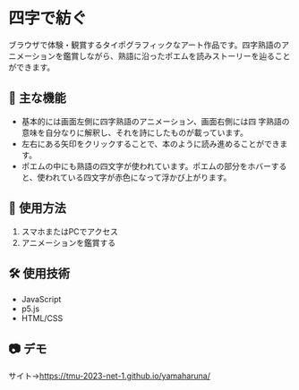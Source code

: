 # 四字で紡ぐ
ブラウザで体験・観賞するタイポグラフィックなアート作品です。四字熟語のアニメーションを鑑賞しながら、熟語に沿ったポエムを読みストーリーを辿ることができます。

## 🎨 主な機能
- 基本的には画⾯左側に四字熟語のアニメーション、画⾯右側には四 字熟語の意味を⾃分なりに解釈し、それを詩にしたものが載っています。
- 左右にある⽮印をクリックすることで、本のように読み進めることができます。
- ポエムの中にも熟語の四⽂字が使われています。ポエムの部分をホバーすると、使われている四⽂字が⾚⾊になって浮かび上がります。

## 📱 使用方法
1. スマホまたはPCでアクセス
2. アニメーションを鑑賞する

## 🛠 使用技術
- JavaScript
- p5.js
- HTML/CSS

## 📷 デモ
サイト→https://tmu-2023-net-1.github.io/yamaharuna/
